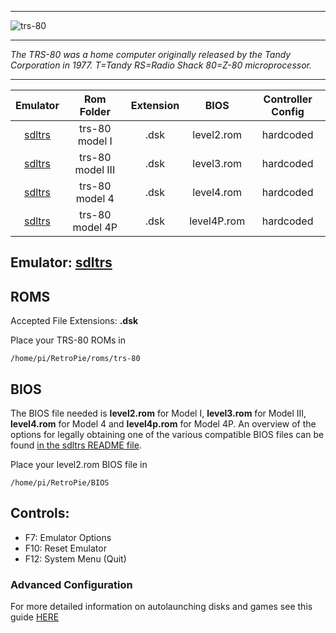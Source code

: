 ***
![trs-80](https://cloud.githubusercontent.com/assets/10035308/15901462/a43326d2-2d60-11e6-9607-ee959ea30b40.png)
***
_The TRS-80 was a home computer originally released by the Tandy Corporation in 1977. T=Tandy RS=Radio Shack 80=Z-80 microprocessor._
*** 

| Emulator | Rom Folder | Extension | BIOS |  Controller Config |
| :---: | :---: | :---: | :---: | :---: |
| [sdltrs](https://github.com/RetroPie/sdltrs) | trs-80 model I  | .dsk | level2.rom | hardcoded |
| [sdltrs](https://github.com/RetroPie/sdltrs) | trs-80 model III  | .dsk | level3.rom | hardcoded |
| [sdltrs](https://github.com/RetroPie/sdltrs) | trs-80 model 4  | .dsk | level4.rom | hardcoded |
| [sdltrs](https://github.com/RetroPie/sdltrs) | trs-80 model 4P  | .dsk | level4P.rom | hardcoded |


## Emulator: [sdltrs](https://github.com/RetroPie/sdltrs)

## ROMS
Accepted File Extensions: **.dsk**

Place your TRS-80 ROMs in
```
/home/pi/RetroPie/roms/trs-80
```

## BIOS

The BIOS file needed is **level2.rom** for Model I, **level3.rom** for Model III, **level4.rom** for Model 4 and **level4p.rom** for Model 4P. An overview of the options for legally obtaining one of the various compatible BIOS files can be found [in the sdltrs README file](https://github.com/RetroPie/sdltrs).

Place your level2.rom BIOS file in
```
/home/pi/RetroPie/BIOS
```

## Controls:

- F7: Emulator Options
- F10: Reset Emulator
- F12: System Menu (Quit)

### Advanced Configuration

For more detailed information on autolaunching disks and games see this guide [HERE](https://github.com/RetroPie/RetroPie-Setup/files/114630/sdltrs.configuration.pdf)